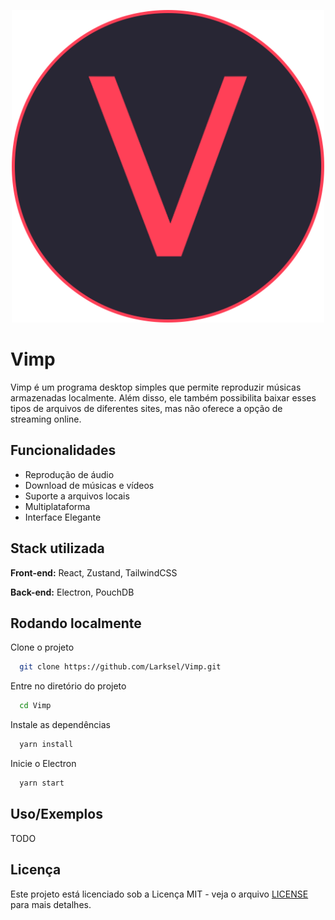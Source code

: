 <p align="center">
    <img width="500" alt="vimp logo" src="resources/icons/1024x1024.png">
</p>

# Vimp

Vimp é um programa desktop simples que permite reproduzir músicas armazenadas localmente. Além disso, ele também possibilita baixar esses tipos de arquivos de diferentes sites, mas não oferece a opção de streaming online.

## Funcionalidades

- Reprodução de áudio
- Download de músicas e vídeos
- Suporte a arquivos locais
- Multiplataforma
- Interface Elegante

## Stack utilizada

**Front-end:** React, Zustand, TailwindCSS

**Back-end:** Electron, PouchDB

## Rodando localmente

Clone o projeto

```bash
  git clone https://github.com/Larksel/Vimp.git
```

Entre no diretório do projeto

```bash
  cd Vimp
```

Instale as dependências

```bash
  yarn install
```

Inicie o Electron

```bash
  yarn start
```

## Uso/Exemplos

TODO

## Licença

Este projeto está licenciado sob a Licença MIT - veja o arquivo [LICENSE](./LICENSE) para mais detalhes.


